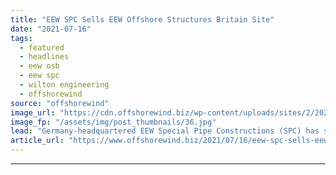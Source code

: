 ```yaml
---
title: "EEW SPC Sells EEW Offshore Structures Britain Site"
date: "2021-07-16"
tags: 
  - featured
  - headlines
  - eew osb
  - eew spc
  - wilton engineering
  - offshorewind
source: "offshorewind"
image_url: "https://cdn.offshorewind.biz/wp-content/uploads/sites/2/2021/07/16104503/Wilton-OSB-SITE-Acquisition-2.jpg"
image_fp: "/assets/img/post_thumbnails/36.jpg"
lead: "Germany-headquartered EEW Special Pipe Constructions (SPC) has sold the facility of EEW Offshore Structures"
article_url: "https://www.offshorewind.biz/2021/07/16/eew-spc-sells-eew-offshore-structures-britain-site/"
---
```


---
